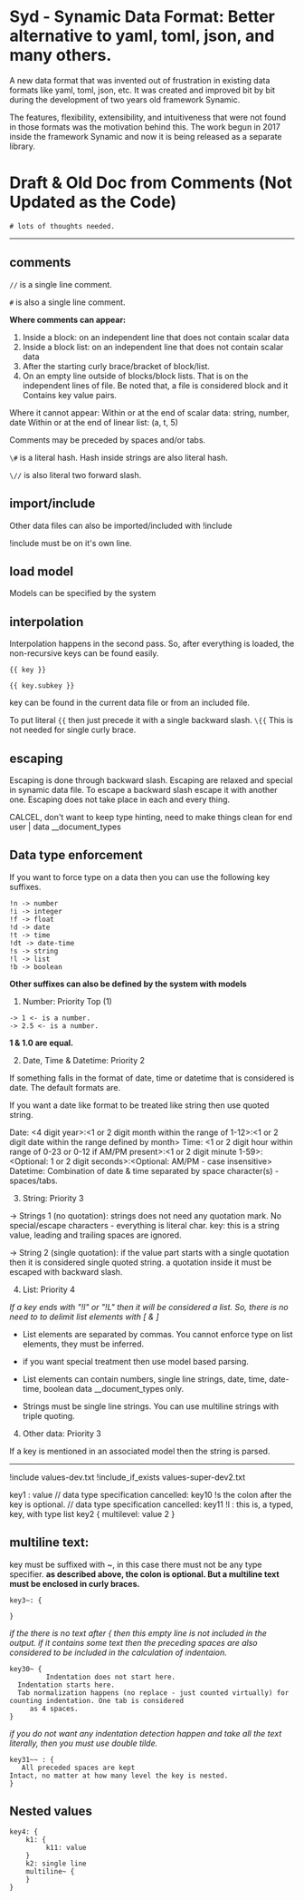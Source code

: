 # Syd - Synamic Data Format: Better alternative to yaml, toml, json, and many others.
A new data format that was invented out of frustration in existing data formats like yaml, toml, json, etc.
It was created and improved bit by bit during the development of two years old framework Synamic.

The features, flexibility, extensibility, and intuitiveness that were not found in those formats was the motivation behind this.
The work begun in 2017 inside the framework Synamic and now it is being released as a separate library.

# Draft & Old Doc from Comments (Not Updated as the Code)
`# lots of thoughts needed.`

-------------------------------------------------------------------------
## comments

`//` is a single line comment.

`#` is also a single line comment.

**Where comments can appear:**
1. Inside a block: on an independent line that does not contain scalar data
2. Inside a block list: on an independent line that does not contain scalar data
3. After the starting curly brace/bracket of block/list.
4. On an empty line outside of blocks/block lists. That is on the independent lines of file. Be noted that, a file is considered block and it
    Contains key value pairs.

Where it cannot appear:
Within or at the end of scalar data: string, number, date
Within or at the end of linear list: (a, t, 5)

Comments may be preceded by spaces and/or tabs.

`\#` is a literal hash. Hash inside strings are also literal hash.

`\//` is also literal two forward slash.


## import/include
Other data files can also be imported/included with !include <relative file name with or without ext>

!include must be on it's own line.

## load model

Models can be specified by the system


## interpolation

Interpolation happens in the second pass. So, after everything is loaded, the non-recursive keys can be found
easily.

`{{ key }}`

`{{ key.subkey }}`

key can be found in the current data file or from an included file.

To put literal `{{` then just precede it with a single backward slash. `\{{`
This is not needed for single curly brace.

## escaping

Escaping is done through backward slash. Escaping are relaxed and special in synamic data file.
To escape a backward slash escape it with another one.
Escaping does not take place in each and every thing.

CALCEL, don't want to keep type hinting, need to make things clean for end user | data __document_types

## Data type enforcement

If you want to force type on a data then you can use the following key suffixes.
```
!n -> number
!i -> integer
!f -> float
!d -> date
!t -> time
!dt -> date-time
!s -> string
!l -> list
!b -> boolean
```
**Other suffixes can also be defined by the system with models**

1) Number: Priority Top (1)
```
-> 1 <- is a number.
-> 2.5 <- is a number.
```
**1 & 1.0 are equal.**

2) Date, Time & Datetime: Priority 2

If something falls in the format of date, time or datetime that is considered is date.
The default formats are.

If you want a date like format to be treated like string then use quoted string.

Date: <4 digit year>:<1 or 2 digit month within the range of 1-12>:<1 or 2 digit date within the range defined by month>
Time: <1 or 2 digit hour within range of 0-23 or 0-12 if AM/PM present>:<1 or 2 digit minute 1-59>:<Optional: 1 or 2 digit seconds>:<Optional: AM/PM - case insensitive>
Datetime: Combination of date & time separated by space character(s) - spaces/tabs.

3) String: Priority 3 

-> Strings 1 (no quotation): strings does not need any quotation mark. No special/escape characters - everything is literal char.
key: this is a string value, leading and trailing spaces are ignored.

-> String 2 (single quotation): if the value part starts with a single quotation then it is considered single
quoted string. a quotation inside it must be escaped with backward slash. 

4) List: Priority 4

*If a key ends with "!l" or "!L" then it will be considered a list. So, there is no need to to delimit
list elements with [ & ]*

- List elements are separated by commas. You cannot enforce type on list elements, they must be inferred.
- if you want special treatment then use model based parsing.

- List elements can contain numbers, single line strings, date, time, date-time, boolean data __document_types only.
- Strings must be single line strings. You can use multiline strings with triple quoting.

4) Other data: Priority 3

If a key is mentioned in an associated model then the string is parsed.

 

-------------------------------------------------------------------------


!include values-dev.txt
!include_if_exists values-super-dev2.txt

key1 : value
// data type specification cancelled: key10 !s the colon after the key is optional.
// data type specification cancelled: key11 !l : this is, a typed, key, with type list
key2 {
        multilevel: value 2
}

## multiline text:
 key must be suffixed with ~, in this case there must not be any type specifier.
**as described above, the colon is optional. But a multiline text must be enclosed in curly braces.**

```
key3~: {

}
```

*if the there is no text after { then this empty line is not included in the output.*
*if it contains some text then the preceding spaces are also considered to be included in the calculation of indentaion.*

```
key30~ {
         Indentation does not start here.
  Indentation starts here.
  Tab normalization happens (no replace - just counted virtually) for counting indentation. One tab is considered
     as 4 spaces.
}
```

*if you do not want any indentation detection happen and take all the text literally, then you must use double tilde.*

```
key31~~ : {
   All preceded spaces are kept
Intact, no matter at how many level the key is nested.
}
```

## Nested values
```
key4: {  
    k1: {
         k11: value
    }
    k2: single line
    multiline~ {
    }
}
```